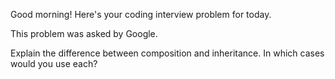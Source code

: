 Good morning! Here's your coding interview problem for today.

This problem was asked by Google.

Explain the difference between composition and inheritance. In which cases would
you use each?


